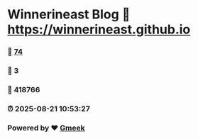 # Winnerineast Blog :link: https://winnerineast.github.io 
### :page_facing_up: [74](https://winnerineast.github.io/tag.html) 
### :speech_balloon: 3 
### :hibiscus: 418766 
### :alarm_clock: 2025-08-21 10:53:27 
### Powered by :heart: [Gmeek](https://github.com/Meekdai/Gmeek)
